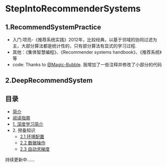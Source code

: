 # StepIntoRecommenderSystems

## 1.RecommendSystemPractice
- 入门:项亮-《推荐系统实践》2012年，比较经典，以基于邻域的协同过滤为主，大部分算法都是统计性的，只有部分算法有显式的学习过程. 
- 其他：《集体智慧编程》、《Recommender systems handbook》、《推荐系统》等
- code: Thanks to [@Magic-Bubble](https://github.com/Magic-Bubble/RecommendSystemPractice). 我增加了一些注释并修改了小部分的代码

## 2.DeepRecommendSystem
## 目录
* [简介]()
* [阅读指南](read_guide.md)
* [1. 深度学习简介](chapter01_DL-intro/deep-learning-intro.md)
* 2\. 预备知识
   * [2.1 环境配置](chapter02_prerequisite/2.1_install.md)
   * [2.2 数据操作](chapter02_prerequisite/2.2_tensor.md)
   * [2.3 自动求梯度](chapter02_prerequisite/2.3_autograd.md)


持续更新中......
